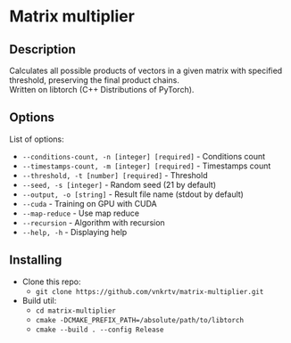 # Matrix multiplier

## Description 

Calculates all possible products of vectors in a given matrix with specified threshold, preserving the final product chains.  
Written on libtorch (C++ Distributions of PyTorch).

## Options

List of options:  
- ```--conditions-count, -n [integer] [required]``` - Conditions count
- ```--timestamps-count, -m [integer] [required]``` - Timestamps count
- ```--threshold, -t [number] [required]``` - Threshold
- ```--seed, -s [integer]``` - Random seed (21 by default)
- ```--output, -o [string]``` - Result file name (stdout by default)
- ```--cuda``` - Training on GPU with CUDA
- ```--map-reduce``` - Use map reduce  
- ```--recursion``` - Algorithm with recursion  
- ```--help, -h``` - Displaying help

## Installing

- Clone this repo:
  - ```git clone https://github.com/vnkrtv/matrix-multiplier.git```
- Build util:
  - ```cd matrix-multiplier```
  - ```cmake -DCMAKE_PREFIX_PATH=/absolute/path/to/libtorch```
  - ```cmake --build . --config Release```